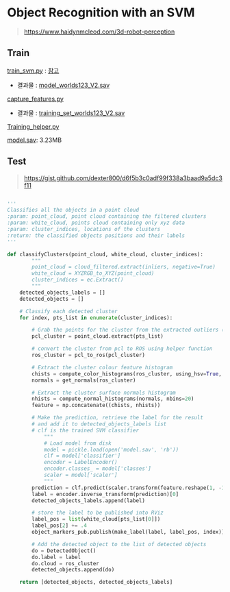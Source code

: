 
# Object Recognition with an SVM

> https://www.haidynmcleod.com/3d-robot-perception


## Train 

[train_svm.py](https://github.com/udacity/RoboND-Perception-Exercises/blob/master/Exercise-3/sensor_stick/scripts/train_svm.py) : [참고](https://github.com/jychstar/NanoDegreeProject/blob/master/RoboND/p3_perception/writeup_perception.md#machine-learning-train_svmpy)
- 결과물 : [model_worlds123_V2.sav](https://github.com/chriswernst/Perception-Udacity-RoboticsND-Project3/blob/master/training/model_worlds123_V2.sav)

[capture_features.py](https://github.com/chriswernst/Perception-Udacity-RoboticsND-Project3/blob/master/training/capture_features.py)
- 결과물 : [training_set_worlds123_V2.sav](https://github.com/chriswernst/Perception-Udacity-RoboticsND-Project3/blob/master/training/training_set_worlds123_V2.sav)

[Training_helper.py](https://github.com/udacity/RoboND-Perception-Exercises/blob/master/Exercise-3/sensor_stick/src/sensor_stick/training_helper.py)

[model.sav](https://github.com/Heych88/udacity-robond-Perception/blob/master/sensor_stick/scripts/model.sav): 3.23MB



## Test

> https://gist.github.com/dexter800/d6f5b3c0adf99f338a3baad9a5dc3f11


```python 

'''
Classifies all the objects in a point cloud
:param: point_cloud, point cloud containing the filtered clusters
:param: white_cloud, points cloud containing only xyz data
:param: cluster_indices, locations of the clusters
:return: the classified objects positions and their labels
'''

def classifyClusters(point_cloud, white_cloud, cluster_indices):
        """
        point_cloud = cloud_filtered.extract(inliers, negative=True)
        white_cloud = XYZRGB_to_XYZ(point_cloud)
        cluster_indices = ec.Extract()
        """
    detected_objects_labels = []
    detected_objects = []

    # Classify each detected cluster
    for index, pts_list in enumerate(cluster_indices):

        # Grab the points for the cluster from the extracted outliers (cloud_objects)
        pcl_cluster = point_cloud.extract(pts_list)

        # convert the cluster from pcl to ROS using helper function
        ros_cluster = pcl_to_ros(pcl_cluster)

​        # Extract the cluster colour feature histogram
        chists = compute_color_histograms(ros_cluster, using_hsv=True, nbins=44)
        normals = get_normals(ros_cluster)

        # Extract the cluster surface normals histogram
        nhists = compute_normal_histograms(normals, nbins=20)
        feature = np.concatenate((chists, nhists))

​        # Make the prediction, retrieve the label for the result
        # and add it to detected_objects_labels list
        # clf is the trained SVM classifier
            """
            # Load model from disk
            model = pickle.load(open('model.sav', 'rb'))
            clf = model['classifier']
            encoder = LabelEncoder()
            encoder.classes_ = model['classes']
            scaler = model['scaler']
            """
        prediction = clf.predict(scaler.transform(feature.reshape(1, -1)))
        label = encoder.inverse_transform(prediction)[0]
        detected_objects_labels.append(label)

​        # store the label to be published into RViz
        label_pos = list(white_cloud[pts_list[0]])
        label_pos[2] += .4
        object_markers_pub.publish(make_label(label, label_pos, index))

​        # Add the detected object to the list of detected objects
        do = DetectedObject()
        do.label = label
        do.cloud = ros_cluster
        detected_objects.append(do)

    return [detected_objects, detected_objects_labels]

```